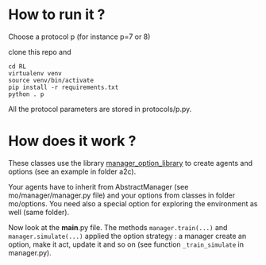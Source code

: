 # How to run it ?

Choose a protocol p (for instance p=7 or 8)

clone this repo and

```
cd RL
virtualenv venv
source venv/bin/activate
pip install -r requirements.txt
python . p
```

All the protocol parameters are stored in protocols/p.py.

# How does it work ?

These classes use the library [manager_option_library](https://github.com/DamienAllonsius/manager_option_library) to create agents and options (see an example in folder a2c).

Your agents have to inherit from AbstractManager (see mo/manager/manager.py file) and your options from classes in folder mo/options. You need also a special option for exploring the environment as well (same folder).

Now look at the __main__.py file. The methods `manager.train(...)` and `manager.simulate(...)` applied the option strategy : a manager create an option, make it act, update it and so on (see function `_train_simulate` in manager.py).